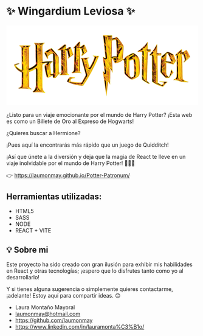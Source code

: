 # ✨ Wingardium Leviosa ✨

![Imagen de introducción](/public/harry.png)

¿Listo para un viaje emocionante por el mundo de Harry Potter? ¡Esta web es como un Billete de Oro al Expreso de Hogwarts!

¿Quieres buscar a Hermione? 

¡Pues aquí la encontrarás más rápido que un juego de Quidditch!

¡Así que únete a la diversión y deja que la magia de React te lleve en un viaje inolvidable por el mundo de Harry Potter! 🧙‍♂️🔮


👉 https://laumonmay.github.io/Potter-Patronum/



## Herramientas utilizadas:

- HTML5
- SASS
- NODE
- REACT + VITE


## 💡 Sobre mi

Este proyecto ha sido creado con gran ilusión para exhibir mis habilidades en React y otras tecnologías; ¡espero que lo disfrutes tanto como yo al desarrollarlo! 

Y si tienes alguna sugerencia o simplemente quieres contactarme, ¡adelante! Estoy aquí para compartir ideas. 😊

- Laura Montaño Mayoral
- laumonmay@hotmail.com
- https://github.com/laumonmay
- https://www.linkedin.com/in/lauramonta%C3%B1o/

